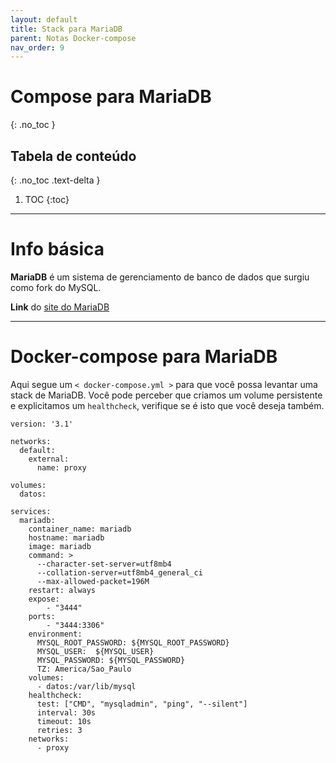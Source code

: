 ```yaml
---
layout: default
title: Stack para MariaDB
parent: Notas Docker-compose
nav_order: 9
---
```


# Compose para MariaDB
{: .no_toc }

## Tabela de conteúdo
{: .no_toc .text-delta }

1. TOC
{:toc}

---

# Info básica
**MariaDB** é um sistema de gerenciamento de banco de dados que surgiu como fork do MySQL.

**Link** do [site do MariaDB](https://mariadb.org)


---

# Docker-compose para MariaDB
Aqui segue um `< docker-compose.yml >` para que você possa levantar uma stack de MariaDB. Você pode perceber que criamos um volume persistente e explicitamos um `healthcheck`, verifique se é isto que você deseja também.

<div class="code-example" markdown="1">

```
version: '3.1'

networks:
  default:
    external:
      name: proxy

volumes:
  datos:

services:
  mariadb:
    container_name: mariadb
    hostname: mariadb
    image: mariadb
    command: >
      --character-set-server=utf8mb4
      --collation-server=utf8mb4_general_ci
      --max-allowed-packet=196M
    restart: always
    expose:
        - "3444"
    ports:
        - "3444:3306"
    environment:
      MYSQL_ROOT_PASSWORD: ${MYSQL_ROOT_PASSWORD}
      MYSQL_USER:  ${MYSQL_USER} 
      MYSQL_PASSWORD: ${MYSQL_PASSWORD}
      TZ: America/Sao_Paulo
    volumes:
      - datos:/var/lib/mysql
    healthcheck:
      test: ["CMD", "mysqladmin", "ping", "--silent"]
      interval: 30s
      timeout: 10s
      retries: 3
    networks:
      - proxy
```

